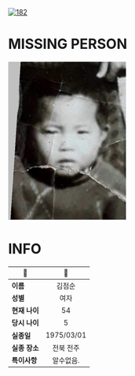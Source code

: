 [![182](https://img.shields.io/badge/%EC%8B%A4%EC%A2%85%EC%8B%A0%EA%B3%A0%EB%8A%94%20%EA%B5%AD%EB%B2%88%EC%97%86%EC%9D%B4-182-blue)](http://safe182.go.kr/index.do)

# MISSING PERSON

<img src="./missing_person.jpg">

# INFO

|🔑|💎|
|--|:--:|
|**이름**|김점순|
|**성별**|여자|
|**현재 나이**|54|
|**당시 나이**|5|
|**실종일**|1975/03/01|
|**실종 장소**|전북 전주|
|**특이사항**|알수없음.|
